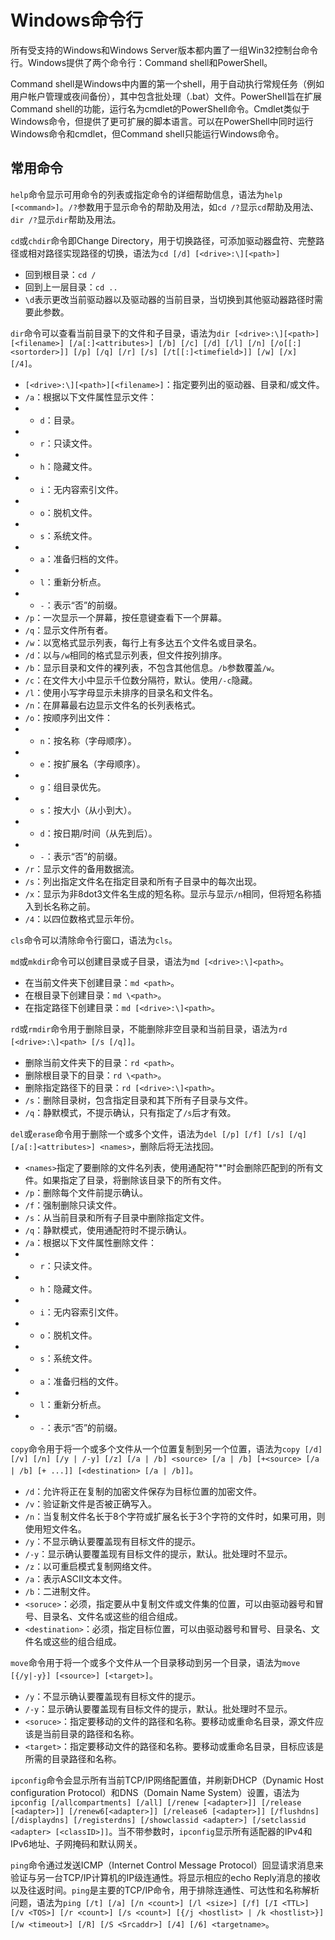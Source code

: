 # Windows命令行

所有受支持的Windows和Windows Server版本都内置了一组Win32控制台命令行。Windows提供了两个命令行：Command shell和PowerShell。

Command shell是Windows中内置的第一个shell，用于自动执行常规任务（例如用户帐户管理或夜间备份），其中包含批处理（.bat）文件。PowerShell旨在扩展Command shell的功能，运行名为cmdlet的PowerShell命令。Cmdlet类似于Windows命令，但提供了更可扩展的脚本语言。可以在PowerShell中同时运行Windows命令和cmdlet，但Command shell只能运行Windows命令。

## 常用命令

`help`命令显示可用命令的列表或指定命令的详细帮助信息，语法为`help [<command>]`。`/?`参数用于显示命令的帮助及用法，如`cd /?`显示`cd`帮助及用法、`dir /?`显示`dir`帮助及用法。

`cd`或`chdir`命令即Change Directory，用于切换路径，可添加驱动器盘符、完整路径或相对路径实现路径的切换，语法为`cd [/d] [<drive>:\][<path>]`

- 回到根目录：`cd /`
- 回到上一层目录：`cd ..`
- `\d`表示更改当前驱动器以及驱动器的当前目录，当切换到其他驱动器路径时需要此参数。

`dir`命令可以查看当前目录下的文件和子目录，语法为`dir [<drive>:\][<path>][<filename>] [/a[:]<attributes>] [/b] [/c] [/d] [/l] [/n] [/o[[:]<sortorder>]] [/p] [/q] [/r] [/s] [/t[[:]<timefield>]] [/w] [/x] [/4]`。

- `[<drive>:\][<path>][<filename>]`：指定要列出的驱动器、目录和/或文件。
- `/a`：根据以下文件属性显示文件：
- - `d`：目录。
- - `r`：只读文件。
- - `h`：隐藏文件。
- - `i`：无内容索引文件。
- - `o`：脱机文件。
- - `s`：系统文件。
- - `a`：准备归档的文件。
- - `l`：重新分析点。
- - `-`：表示“否”的前缀。
- `/p`：一次显示一个屏幕，按任意键查看下一个屏幕。
- `/q`：显示文件所有者。
- `/w`：以宽格式显示列表，每行上有多达五个文件名或目录名。
- `/d`：以与`/w`相同的格式显示列表，但文件按列排序。
- `/b`：显示目录和文件的裸列表，不包含其他信息。`/b`参数覆盖`/w`。
- `/c`：在文件大小中显示千位数分隔符，默认。使用`/-c`隐藏。
- `/l`：使用小写字母显示未排序的目录名和文件名。
- `/n`：在屏幕最右边显示文件名的长列表格式。
- `/o`：按顺序列出文件：
- - `n`：按名称（字母顺序）。
- - `e`：按扩展名（字母顺序）。
- - `g`：组目录优先。
- - `s`：按大小（从小到大）。
- - `d`：按日期/时间（从先到后）。
- - `-`：表示“否”的前缀。
- `/r`：显示文件的备用数据流。
- `/s`：列出指定文件名在指定目录和所有子目录中的每次出现。
- `/x`：显示为非8dot3文件名生成的短名称。显示与显示`/n`相同，但将短名称插入到长名称之前。
- `/4`：以四位数格式显示年份。

`cls`命令可以清除命令行窗口，语法为`cls`。

`md`或`mkdir`命令可以创建目录或子目录，语法为`md [<drive>:\]<path>`。

- 在当前文件夹下创建目录：`md <path>`。
- 在根目录下创建目录：`md \<path>`。
- 在指定路径下创建目录：`md [<drive>:\]<path>`。

`rd`或`rmdir`命令用于删除目录，不能删除非空目录和当前目录，语法为`rd [<drive>:\]<path> [/s [/q]]`。

- 删除当前文件夹下的目录：`rd <path>`。
- 删除根目录下的目录：`rd \<path>`。
- 删除指定路径下的目录：`rd [<drive>:\]<path>`。
- `/s`：删除目录树，包含指定目录和其下所有子目录与文件。
- `/q`：静默模式，不提示确认，只有指定了`/s`后才有效。

`del`或`erase`命令用于删除一个或多个文件，语法为`del [/p] [/f] [/s] [/q] [/a[:]<attributes>] <names>`，删除后将无法找回。

- `<names>`指定了要删除的文件名列表，使用通配符"*"时会删除匹配到的所有文件。如果指定了目录，将删除该目录下的所有文件。
- `/p`：删除每个文件前提示确认。
- `/f`：强制删除只读文件。
- `/s`：从当前目录和所有子目录中删除指定文件。
- `/q`：静默模式，使用通配符时不提示确认。
- `/a`：根据以下文件属性删除文件：
- - `r`：只读文件。
- - `h`：隐藏文件。
- - `i`：无内容索引文件。
- - `o`：脱机文件。
- - `s`：系统文件。
- - `a`：准备归档的文件。
- - `l`：重新分析点。
- - `-`：表示“否”的前缀。

`copy`命令用于将一个或多个文件从一个位置复制到另一个位置，语法为`copy [/d] [/v] [/n] [/y | /-y] [/z] [/a | /b] <source> [/a | /b] [+<source> [/a | /b] [+ ...]] [<destination> [/a | /b]]`。

- `/d`：允许将正在复制的加密文件保存为目标位置的加密文件。
- `/v`：验证新文件是否被正确写入。
- `/n`：当复制文件名长于8个字符或扩展名长于3个字符的文件时，如果可用，则使用短文件名。
- `/y`：不显示确认要覆盖现有目标文件的提示。
- `/-y`：显示确认要覆盖现有目标文件的提示，默认。批处理时不显示。
- `/z`：以可重启模式复制网络文件。
- `/a`：表示ASCII文本文件。
- `/b`：二进制文件。
- `<soruce>`：必须，指定要从中复制文件或文件集的位置，可以由驱动器号和冒号、目录名、文件名或这些的组合组成。
- `<destination>`：必须，指定目标位置，可以由驱动器号和冒号、目录名、文件名或这些的组合组成。

`move`命令用于将一个或多个文件从一个目录移动到另一个目录，语法为`move [{/y|-y}] [<source>] [<target>]`。

- `/y`：不显示确认要覆盖现有目标文件的提示。
- `/-y`：显示确认要覆盖现有目标文件的提示，默认。批处理时不显示。
- `<soruce>`：指定要移动的文件的路径和名称。要移动或重命名目录，源文件应该是当前目录的路径和名称。
- `<target>`：指定要移动文件的路径和名称。要移动或重命名目录，目标应该是所需的目录路径和名称。

`ipconfig`命令会显示所有当前TCP/IP网络配置值，并刷新DHCP（Dynamic Host configuration Protocol）和DNS（Domain Name System）设置，语法为`ipconfig [/allcompartments] [/all] [/renew [<adapter>]] [/release [<adapter>]] [/renew6[<adapter>]] [/release6 [<adapter>]] [/flushdns] [/displaydns] [/registerdns] [/showclassid <adapter>] [/setclassid <adapter> [<classID>]]`。当不带参数时，`ipconfig`显示所有适配器的IPv4和IPv6地址、子网掩码和默认网关。

`ping`命令通过发送ICMP（Internet Control Message Protocol）回显请求消息来验证与另一台TCP/IP计算机的IP级连通性。将显示相应的echo Reply消息的接收以及往返时间。`ping`是主要的TCP/IP命令，用于排除连通性、可达性和名称解析问题，语法为`ping [/t] [/a] [/n <count>] [/l <size>] [/f] [/I <TTL>] [/v <TOS>] [/r <count>] [/s <count>] [{/j <hostlist> | /k <hostlist>}] [/w <timeout>] [/R] [/S <Srcaddr>] [/4] [/6] <targetname>`。
